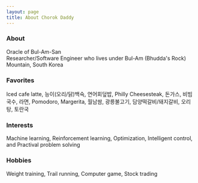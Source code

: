 ```yaml
---
layout: page
title: About Chorok Daddy
---
```

### About
Oracle of Bul-Am-San<br>
Researcher/Software Engineer who lives under Bul-Am (Bhudda's Rock) Mountain, South Korea

### Favorites
Iced cafe latte, 능이(오리/닭)백숙, 연어회덮밥, Philly Cheesesteak, 돈가스, 비빔국수, 라면, Pomodoro, Margerita, 월남쌈, 광릉불고기, 담양떡갈비/돼지갈비, 오리탕, 토란국

### Interests
Machine learning, Reinforcement learning, Optimization, Intelligent control, and Practival problem solving

### Hobbies
Weight training, Trail running, Computer game, Stock trading

